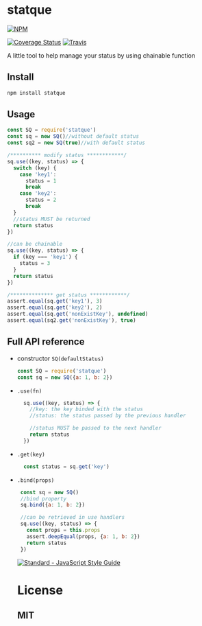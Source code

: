# statque

[![NPM](https://nodei.co/npm/statque.png?downloads=true&downloadRank=true&stars=true)](https://nodei.co/npm/statque/)

[![Coverage Status](https://coveralls.io/repos/github/BigMurry/statque/badge.svg?branch=master)](https://coveralls.io/github/BigMurry/statque?branch=master)
[![Travis][travis-badge]][build]


[travis-badge]:https://travis-ci.org/BigMurry/statque.svg?branch=master
[build]:https://travis-ci.org/BigMurry/statque/            


A little tool to help manage your status by using chainable function

## Install
```javascript
npm install statque
```

## Usage
```javascript
const SQ = require('statque')
const sq = new SQ()//without default status
const sq2 = new SQ(true)//with default status

/********** modify status ************/
sq.use((key, status) => {
  switch (key) {
    case 'key1':
      status = 1
      break
    case 'key2':
      status = 2
      break
  }
  //status MUST be returned
  return status
})

//can be chainable
sq.use((key, status) => {
  if (key === 'key1') {
    status = 3
  }
  return status
})

/************** get status ************/
assert.equal(sq.get('key1'), 3)
assert.equal(sq.get('key2'), 2)
assert.equal(sq.get('nonExistKey'), undefined)
assert.equal(sq2.get('nonExistKey'), true)
```

## Full API reference
- constructor `SQ(defaultStatus)`

  ```javascript
  const SQ = require('statque')
  const sq = new SQ({a: 1, b: 2})

  ```
- `.use(fn)`

  ```javascript
    sq.use((key, status) => {
      //key: the key binded with the status
      //status: the status passed by the previous handler

      //status MUST be passed to the next handler
      return status
    })
  ```

- `.get(key)`

  ```javascript
    const status = sq.get('key')
  ```

- `.bind(props)`

   ```javascript
    const sq = new SQ()
    //bind property
    sq.bind({a: 1, b: 2})

    //can be retrieved in use handlers
    sq.use((key, status) => {
      const props = this.props
      assert.deepEqual(props, {a: 1, b: 2})
      return status
    })
  ```
  
  
  [![Standard - JavaScript Style Guide](https://cdn.rawgit.com/feross/standard/master/badge.svg)](https://github.com/feross/standard)
  
  # License
  
  ## MIT
